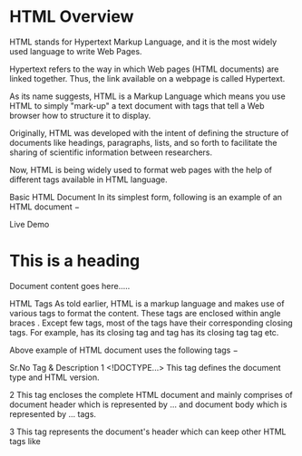 # HTML Overview

HTML stands for Hypertext Markup Language, and it is the most widely used language to write Web Pages.

Hypertext refers to the way in which Web pages (HTML documents) are linked together. Thus, the link available on a webpage is called Hypertext.

As its name suggests, HTML is a Markup Language which means you use HTML to simply "mark-up" a text document with tags that tell a Web browser how to structure it to display.

Originally, HTML was developed with the intent of defining the structure of documents like headings, paragraphs, lists, and so forth to facilitate the sharing of scientific information between researchers.

Now, HTML is being widely used to format web pages with the help of different tags available in HTML language.

Basic HTML Document
In its simplest form, following is an example of an HTML document −

Live Demo
<!DOCTYPE html>
<html>

   <head>
      <title>This is document title</title>
   </head>

   <body>
      <h1>This is a heading</h1>
      <p>Document content goes here.....</p>
   </body>

</html>
HTML Tags
As told earlier, HTML is a markup language and makes use of various tags to format the content. These tags are enclosed within angle braces <Tag Name>. Except few tags, most of the tags have their corresponding closing tags. For example, <html> has its closing tag </html> and <body> tag has its closing tag </body> tag etc.

Above example of HTML document uses the following tags −

Sr.No	Tag & Description
1	<!DOCTYPE...>
This tag defines the document type and HTML version.

2	<html>
This tag encloses the complete HTML document and mainly comprises of document header which is represented by <head>...</head> and document body which is represented by <body>...</body> tags.

3	<head>
This tag represents the document's header which can keep other HTML tags like <title>, <link> etc.

4	<title>
The <title> tag is used inside the <head> tag to mention the document title.

5	<body>
This tag represents the document's body which keeps other HTML tags like <h1>, <div>, <p> etc.

6	<h1>
This tag represents the heading.

7	<p>
This tag represents a paragraph.

To learn HTML, you will need to study various tags and understand how they behave, while formatting a textual document. Learning HTML is simple as users have to learn the usage of different tags in order to format the text or images to make a beautiful webpage.

World Wide Web Consortium (W3C) recommends to use lowercase tags starting from HTML 4.

HTML Document Structure
A typical HTML document will have the following structure −

<html>

   <head>
      Document header related tags
   </head>

   <body>
      Document body related tags
   </body>

</html>
We will study all the header and body tags in subsequent chapters, but for now let's see what is document declaration tag.

The <!DOCTYPE> Declaration
The <!DOCTYPE> declaration tag is used by the web browser to understand the version of the HTML used in the document. Current version of HTML is 5 and it makes use of the following declaration −

<!DOCTYPE html>
There are many other declaration types which can be used in HTML document depending on what version of HTML is being used. We will see more details on this while discussing <!DOCTYPE...> tag along with other HTML tags.

# References
https://www.tutorialspoint.com/html/html_overview.htm
